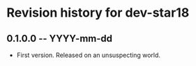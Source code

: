 # Revision history for dev-star18

## 0.1.0.0  -- YYYY-mm-dd

* First version. Released on an unsuspecting world.
